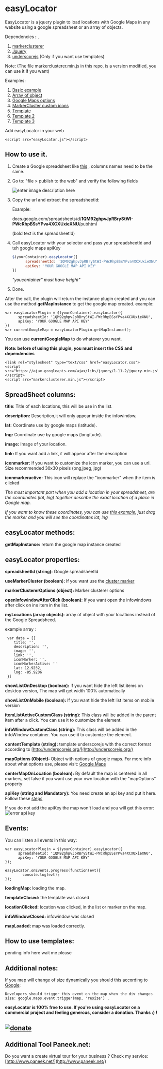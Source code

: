 # easyLocator


EasyLocator is a jquery plugin to load locations with Google Maps in any website using a google spreadsheet or an array of objects.

Dependencies :  , 

1. [markerclusterer](https://googlemaps.github.io/js-marker-clusterer/docs/reference.html)
2. [Jquery](https://jquery.com/)
3. [underscorejs](http://underscorejs.org/) (Only if you want use templates)

Note: (The file markerclusterer.min.js in this repo, is a version modified, you can use it if you want)

Examples:

 1. [Basic example](http://saulburgos.com/apps/easylocator/simple.html)
 2. [Array of object](http://saulburgos.com/apps/easylocator/array.html)
 3. [Google Maps options](http://saulburgos.com/apps/easylocator/customMapOptions.html)
 4. [MarkerCluster custom icons](http://saulburgos.com/apps/easylocator/markerClusterCustom.html)
 5. [Template](http://saulburgos.com/apps/easylocator/template.html)
 6. [Template 2](http://saulburgos.com/apps/easylocator/template2.html)
 7. [Template 3](http://saulburgos.com/apps/easylocator/template3.html)

Add easyLocator in your web

    <script src="easyLocator.js"></script>

How to use it.
--------------

1. Create a Google spreadsheet like [this](https://docs.google.com/spreadsheets/d/1GsuoK3XyWJoiie1eq0qrd-2DxRVSQ0Ut7DkGI23Gq0s/edit?usp=sharing) , columns names need to be the same.
2. Go to:  "file > publish to the web" and verify the following fields 

	![enter image description here](http://i.imgur.com/0GIrxtA.jpg?1) 
	
3. Copy the url and extract the spreadsheetId:

     Example: 
     
     docs.google.com/spreadsheets/d/**1QM92ghpvJpRBryStWI-PWcRhpBSsYPva4XCXUxieXNU**/pubhtml
     
     (bold text is the spreadsheetId)
     
4. Call easyLocator with your selector and pass your spreadsheetId and teh google maps apiKey
	```javascript
	$(yourContainer).easyLocator({
          spreadsheetId: '1QM92ghpvJpRBryStWI-PWcRhpBSsYPva4XCXUxieXNU',
          apiKey: 'YOUR GOOGLE MAP API KEY'
   	})
	```
	*"youcontainer" must have height"*

5. Done.

After the call, the plugin will return the instance plugin created and you can use the method  **getMapInstance** to get the google map created. example: 

	
	var easyLocatorPlugin = $(yourContainer).easyLocator({
          spreadsheetId: '1QM92ghpvJpRBryStWI-PWcRhpBSsYPva4XCXUxieXNU',
          apiKey: 'YOUR GOOGLE MAP API KEY'
   	})
	var currentGoogleMap = easyLocatorPlugin.getMapInstance();
	

You can use **currentGoogleMap** to do whatever you want.


**Note:   before of using this plugin, you must insert the CSS and dependencies**

    <link rel="stylesheet" type="text/css" href="easyLocator.css">
    <script src="https://ajax.googleapis.com/ajax/libs/jquery/1.11.2/jquery.min.js"></script>
    <script src="markerclusterer.min.js"></script>


SpreadSheet columns:
--------------------

**title:**   Title of each locations, this will be use in the list.

**description:**  Description,it will only appear inside the infowindow.

**lat:**  Coordinate use by google maps (latitude).

**lng:**  Coordinate use by google maps (longitude).

**image:**  Image of your location.

**link:**  If you want add a link, it will appear after the description

**iconmarker:**  If you want to customize the icon marker, you can use a url. Size recommended 30x30 pixels (png,jpeg, jpg)

**iconmarkeractive:** This icon will replace the "iconmarker" when the item is clicked

*The most important part  when you add a location  in your spreadsheet, are the coordinates (lat, lng) together describe the exact location of a place in Google map.*

*If you want to know these coordinates,  you can use [this example](http://jsfiddle.net/kjy112/QvNUF/), just drag the marker and you will see the coordinates lat, lng*

easyLocator methods:
-----------------------
**getMapInstance:** return the google map instance created

easyLocator properties:
-----------------------
**spreadsheetId (string):**  Google spreadsheetId 

**useMarkerCluster (boolean):**  If you want use the [cluster marker](https://googlemaps.github.io/js-marker-clusterer/docs/reference.html)

**markerClustererOptions (object):**  Marker clusterer options

**openInfowindowAfterClick (boolean):**  If you want open the infowindows after click on ine item in the list.

**myLocations (array objects):**  array of object with your locations instead of the Google Spreadsheed.

example array : 
	
	
	 var data = [{
	    title: '',
	    description: '',
	    image: '', 
	    link: '',
	    iconMarker: '',
	    iconMarkerActive: ''
	    lat: 12.9232,
	    lng: -85.9206
	 }]

**showListOnDesktop (boolean):** If you want hide the left list items on desktop version, The map will get width 100% automatically

**showListOnMobile (boolean):** If you want hide the left list items on mobile version
 
**itemListActiveCustomClass (string):** This class will be added in the parent item after a click. You can use it to customize the element.
         
**infoWindowCustomClass (string):** This class will be added in the infoWindow container. You can use it to customize the element.

**contentTemplate (string):** template underscorejs with the correct format according to [http://underscorejs.org/](http://underscorejs.org/)

**mapOptions (Object):** Object with options of google maps.  For more info about what options use, please visit: [Google Maps](https://developers.google.com/maps/documentation/javascript/reference)

**centerMapOnLocation (boolean):** By default the map is centered in all markers, set false if you want use your own location with the  "mapOptions" property

**apiKey (string and Mandatory):** You need create an api key and put it here. Follow these [steps](https://developers.google.com/maps/documentation/javascript/get-api-key)

If you do not add the apiKey the map won't load and you will get this error:
![error api key](http://i.imgur.com/IRYSwVt.png?1)

Events:
-----------------------

You can listen all events in this way:

	var easyLocatorPlugin = $(yourContainer).easyLocator({
          spreadsheetId: '1QM92ghpvJpRBryStWI-PWcRhpBSsYPva4XCXUxieXNU',
          apiKey: 'YOUR GOOGLE MAP API KEY'
   	});
   	
	easyLocator.onEvents.progress(function(evt){
            console.log(evt);
 	});

**loadingMap:** loading the map.

**templateClosed:** the template was closed

**locationClicked:** location was clicked, in the list or marker on the map.

**infoWindowClosed:** infowindow was closed

**mapLoaded:** map was loaded correctly.


How to use templates:
-----------------------

pending info here wait me please

Additional notes:
-----------------------

If you map will change of size dynamically you should this according to [Google](https://developers.google.com/maps/documentation/javascript/reference):

	Developers should trigger this event on the map when the div changes size: google.maps.event.trigger(map, 'resize') .

**easyLocator is 100% free to use. If you're using easyLocator on a commercial project and feeling generous, consider a donation. Thanks :) !**

[![donate](https://www.paypalobjects.com/en_US/i/btn/btn_donateCC_LG.gif)](https://www.paypal.com/cgi-bin/webscr?cmd=_s-xclick&hosted_button_id=QBMMNFS76EMYU)
---------


Additional Tool Paneek.net:
-----------------------

Do you want a create virtual tour for your business ? Check my service: [http://www.paneek.net/](http://www.paneek.net/)
